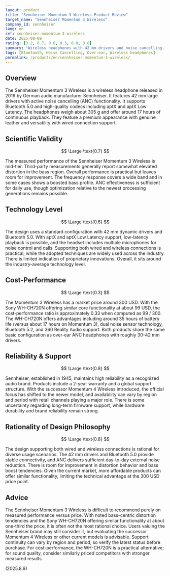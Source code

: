 ```yaml
---
layout: product
title: "Sennheiser Momentum 3 Wireless Product Review"
target_name: "Sennheiser Momentum 3 Wireless"
company_id: sennheiser
lang: en
ref: sennheiser-momentum-3-wireless
date: 2025-08-09
rating: [3.2, 0.7, 0.6, 0.3, 0.8, 0.8]
summary: "Wireless headphones with 42 mm drivers and noise cancelling. Measured performance is mid-tier with standard technology level, but cost-performance is low at about 3x the price of equivalent functionality products"
tags: [Bluetooth, Noise Cancelling, Over-ear, Wireless headphones]
permalink: /products/en/sennheiser-momentum-3-wireless/
---
```

## Overview

The Sennheiser Momentum 3 Wireless is a wireless headphone released in 2019 by German audio manufacturer Sennheiser. It features 42 mm large drivers with active noise cancelling (ANC) functionality. It supports Bluetooth 5.0 and high-quality codecs including aptX and aptX Low Latency. The headphones weigh about 305 g and offer around 17 hours of continuous playback. They feature a premium appearance with genuine leather and versatility with wired connection support.

## Scientific Validity

$$ \Large \text{0.7} $$

The measured performance of the Sennheiser Momentum 3 Wireless is mid-tier. Third-party measurements generally report somewhat elevated distortion in the bass region. Overall performance is practical but leaves room for improvement. The frequency response covers a wide band and in some cases shows a boosted bass profile. ANC effectiveness is sufficient for daily use, though optimization relative to the newest processing generations remains possible.

## Technology Level

$$ \Large \text{0.6} $$

The design uses a standard configuration with 42 mm dynamic drivers and Bluetooth 5.0. With aptX and aptX Low Latency support, low-latency playback is possible, and the headset includes multiple microphones for noise control and calls. Supporting both wired and wireless connections is practical, while the adopted techniques are widely used across the industry. There is limited indication of proprietary innovations. Overall, it sits around the industry-average technology level.

## Cost-Performance

$$ \Large \text{0.3} $$

The Momentum 3 Wireless has a market price around 300 USD. With the Sony WH-CH720N offering similar core functionality at about 99 USD, the cost-performance ratio is approximately 0.33 when computed as 99 / 300. The WH-CH720N offers advantages including around 35 hours of battery life (versus about 17 hours on Momentum 3), dual noise sensor technology, Bluetooth 5.2, and 360 Reality Audio support. Both products share the same basic configuration as over-ear ANC headphones with roughly 30-42 mm drivers.

## Reliability & Support

$$ \Large \text{0.8} $$

Sennheiser, established in 1945, maintains high reliability as a recognized audio brand. Products include a 2-year warranty and a global support structure. With the successor Momentum 4 Wireless introduced, the official focus has shifted to the newer model, and availability can vary by region and period with retail channels playing a major role. There is some uncertainty regarding long-term firmware support, while hardware durability and brand reliability remain strong.

## Rationality of Design Philosophy

$$ \Large \text{0.8} $$

The design supporting both wired and wireless connections is rational for diverse usage scenarios. The 42 mm drivers and Bluetooth 5.0 provide stable connectivity, and ANC delivers sufficient day-to-day external noise reduction. There is room for improvement in distortion behavior and bass boost tendencies. Given the current market, more affordable products can offer similar functionality, limiting the technical advantage at the 300 USD price point.

## Advice

The Sennheiser Momentum 3 Wireless is difficult to recommend purely on measured performance versus price. With noted bass-centric distortion tendencies and the Sony WH-CH720N offering similar functionality at about one-third the price, it is often not the most rational choice. Users valuing the Sennheiser brand may still consider it, but evaluating the successor Momentum 4 Wireless or other current models is advisable. Support continuity can vary by region and period, so verify the latest status before purchase. For cost-performance, the WH-CH720N is a practical alternative; for sound quality, consider similarly priced competitors with stronger measured results.

(2025.8.9)